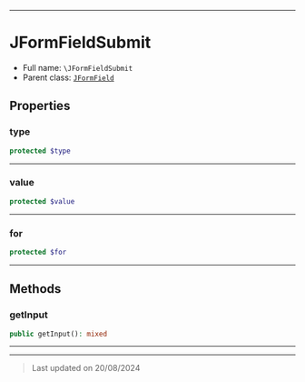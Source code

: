 ***

# JFormFieldSubmit





* Full name: `\JFormFieldSubmit`
* Parent class: [`JFormField`](./JFormField.md)



## Properties


### type



```php
protected $type
```






***

### value



```php
protected $value
```






***

### for



```php
protected $for
```






***

## Methods


### getInput



```php
public getInput(): mixed
```













***


***
> Last updated on 20/08/2024
